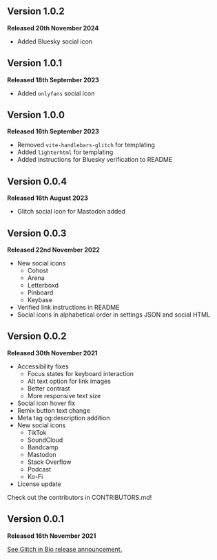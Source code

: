 ## Version 1.0.2

**Released 20th November 2024**

- Added Bluesky social icon

## Version 1.0.1

**Released 18th September 2023**

- Added `onlyfans` social icon

## Version 1.0.0

**Released 16th September 2023**

- Removed `vite-handlebars-glitch` for templating
- Added `lighterhtml` for templating
- Added instructions for Bluesky verification to README

## Version 0.0.4

**Released 16th August 2023**

- Glitch social icon for Mastodon added

## Version 0.0.3

**Released 22nd November 2022**

- New social icons
  - Cohost
  - Arena
  - Letterboxd
  - Pinboard
  - Keybase
- Verified link instructions in README
- Social icons in alphabetical order in settings JSON and social HTML

## Version 0.0.2

**Released 30th November 2021**

- Accessibility fixes
  - Focus states for keyboard interaction
  - Alt text option for link images
  - Better contrast
  - More responsive text size
- Social icon hover fix
- Remix button text change
- Meta tag og:description addition
- New social icons
  - TikTok
  - SoundCloud
  - Bandcamp
  - Mastodon
  - Stack Overflow
  - Podcast
  - Ko-Fi
- License update

Check out the contributors in CONTRIBUTORS.md!

## Version 0.0.1

**Released 16th November 2021**

[See Glitch in Bio release announcement.](https://blog.glitch.com/post/announcing-glitch-in-bio-the-easiest-way-to-share-your-links)
